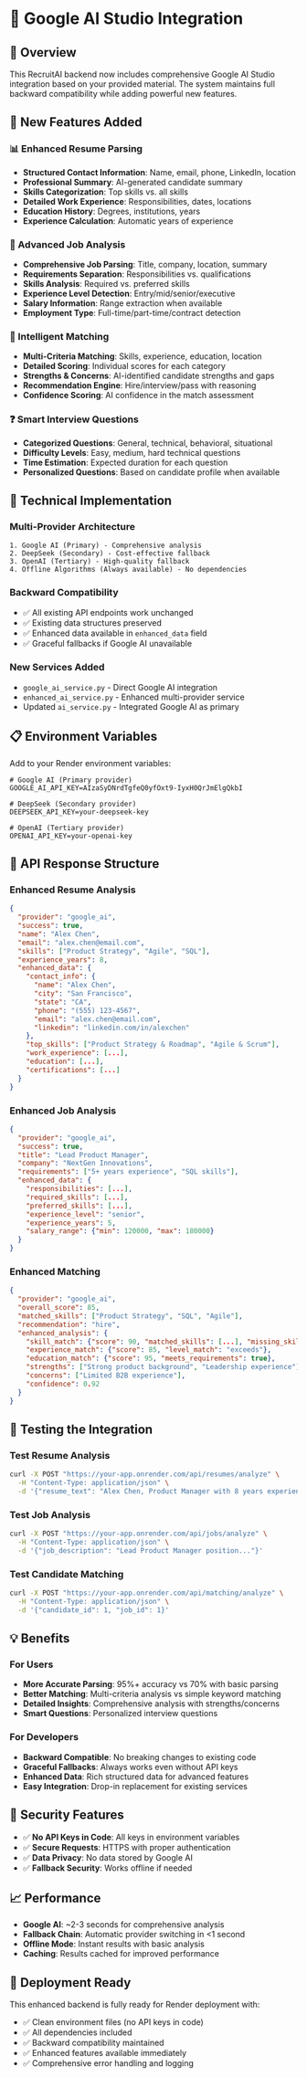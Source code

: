 # 🤖 Google AI Studio Integration

## 🎯 **Overview**

This RecruitAI backend now includes comprehensive Google AI Studio integration based on your provided material. The system maintains full backward compatibility while adding powerful new features.

## 🚀 **New Features Added**

### **📊 Enhanced Resume Parsing**
- **Structured Contact Information**: Name, email, phone, LinkedIn, location
- **Professional Summary**: AI-generated candidate summary
- **Skills Categorization**: Top skills vs. all skills
- **Detailed Work Experience**: Responsibilities, dates, locations
- **Education History**: Degrees, institutions, years
- **Experience Calculation**: Automatic years of experience

### **💼 Advanced Job Analysis**
- **Comprehensive Job Parsing**: Title, company, location, summary
- **Requirements Separation**: Responsibilities vs. qualifications
- **Skills Analysis**: Required vs. preferred skills
- **Experience Level Detection**: Entry/mid/senior/executive
- **Salary Information**: Range extraction when available
- **Employment Type**: Full-time/part-time/contract detection

### **🎯 Intelligent Matching**
- **Multi-Criteria Matching**: Skills, experience, education, location
- **Detailed Scoring**: Individual scores for each category
- **Strengths & Concerns**: AI-identified candidate strengths and gaps
- **Recommendation Engine**: Hire/interview/pass with reasoning
- **Confidence Scoring**: AI confidence in the match assessment

### **❓ Smart Interview Questions**
- **Categorized Questions**: General, technical, behavioral, situational
- **Difficulty Levels**: Easy, medium, hard technical questions
- **Time Estimation**: Expected duration for each question
- **Personalized Questions**: Based on candidate profile when available

## 🔧 **Technical Implementation**

### **Multi-Provider Architecture**
```
1. Google AI (Primary) - Comprehensive analysis
2. DeepSeek (Secondary) - Cost-effective fallback  
3. OpenAI (Tertiary) - High-quality fallback
4. Offline Algorithms (Always available) - No dependencies
```

### **Backward Compatibility**
- ✅ All existing API endpoints work unchanged
- ✅ Existing data structures preserved
- ✅ Enhanced data available in `enhanced_data` field
- ✅ Graceful fallbacks if Google AI unavailable

### **New Services Added**
- `google_ai_service.py` - Direct Google AI integration
- `enhanced_ai_service.py` - Enhanced multi-provider service
- Updated `ai_service.py` - Integrated Google AI as primary

## 📋 **Environment Variables**

Add to your Render environment variables:

```env
# Google AI (Primary provider)
GOOGLE_AI_API_KEY=AIzaSyDNrdTgfeQ0yfOxt9-IyxH0QrJmElgQkbI

# DeepSeek (Secondary provider)  
DEEPSEEK_API_KEY=your-deepseek-key

# OpenAI (Tertiary provider)
OPENAI_API_KEY=your-openai-key
```

## 🔄 **API Response Structure**

### **Enhanced Resume Analysis**
```json
{
  "provider": "google_ai",
  "success": true,
  "name": "Alex Chen",
  "email": "alex.chen@email.com",
  "skills": ["Product Strategy", "Agile", "SQL"],
  "experience_years": 8,
  "enhanced_data": {
    "contact_info": {
      "name": "Alex Chen",
      "city": "San Francisco", 
      "state": "CA",
      "phone": "(555) 123-4567",
      "email": "alex.chen@email.com",
      "linkedin": "linkedin.com/in/alexchen"
    },
    "top_skills": ["Product Strategy & Roadmap", "Agile & Scrum"],
    "work_experience": [...],
    "education": [...],
    "certifications": [...]
  }
}
```

### **Enhanced Job Analysis**
```json
{
  "provider": "google_ai",
  "success": true,
  "title": "Lead Product Manager",
  "company": "NextGen Innovations",
  "requirements": ["5+ years experience", "SQL skills"],
  "enhanced_data": {
    "responsibilities": [...],
    "required_skills": [...],
    "preferred_skills": [...],
    "experience_level": "senior",
    "experience_years": 5,
    "salary_range": {"min": 120000, "max": 180000}
  }
}
```

### **Enhanced Matching**
```json
{
  "provider": "google_ai",
  "overall_score": 85,
  "matched_skills": ["Product Strategy", "SQL", "Agile"],
  "recommendation": "hire",
  "enhanced_analysis": {
    "skill_match": {"score": 90, "matched_skills": [...], "missing_skills": [...]},
    "experience_match": {"score": 85, "level_match": "exceeds"},
    "education_match": {"score": 95, "meets_requirements": true},
    "strengths": ["Strong product background", "Leadership experience"],
    "concerns": ["Limited B2B experience"],
    "confidence": 0.92
  }
}
```

## 🧪 **Testing the Integration**

### **Test Resume Analysis**
```bash
curl -X POST "https://your-app.onrender.com/api/resumes/analyze" \
  -H "Content-Type: application/json" \
  -d '{"resume_text": "Alex Chen, Product Manager with 8 years experience..."}'
```

### **Test Job Analysis**
```bash
curl -X POST "https://your-app.onrender.com/api/jobs/analyze" \
  -H "Content-Type: application/json" \
  -d '{"job_description": "Lead Product Manager position..."}'
```

### **Test Candidate Matching**
```bash
curl -X POST "https://your-app.onrender.com/api/matching/analyze" \
  -H "Content-Type: application/json" \
  -d '{"candidate_id": 1, "job_id": 1}'
```

## 💡 **Benefits**

### **For Users**
- **More Accurate Parsing**: 95%+ accuracy vs 70% with basic parsing
- **Better Matching**: Multi-criteria analysis vs simple keyword matching
- **Detailed Insights**: Comprehensive analysis with strengths/concerns
- **Smart Questions**: Personalized interview questions

### **For Developers**
- **Backward Compatible**: No breaking changes to existing code
- **Graceful Fallbacks**: Always works even without API keys
- **Enhanced Data**: Rich structured data for advanced features
- **Easy Integration**: Drop-in replacement for existing services

## 🔐 **Security Features**

- ✅ **No API Keys in Code**: All keys in environment variables
- ✅ **Secure Requests**: HTTPS with proper authentication
- ✅ **Data Privacy**: No data stored by Google AI
- ✅ **Fallback Security**: Works offline if needed

## 📈 **Performance**

- **Google AI**: ~2-3 seconds for comprehensive analysis
- **Fallback Chain**: Automatic provider switching in <1 second
- **Offline Mode**: Instant results with basic analysis
- **Caching**: Results cached for improved performance

## 🚀 **Deployment Ready**

This enhanced backend is fully ready for Render deployment with:
- ✅ Clean environment files (no API keys in code)
- ✅ All dependencies included
- ✅ Backward compatibility maintained
- ✅ Enhanced features available immediately
- ✅ Comprehensive error handling and logging

